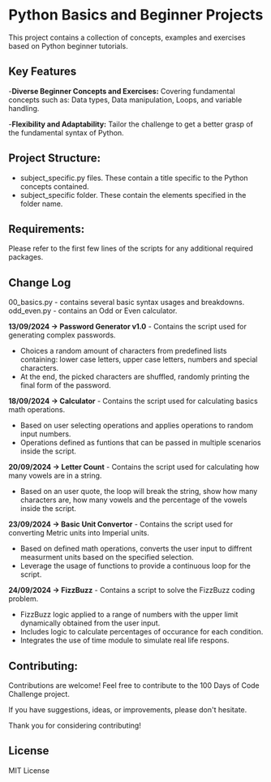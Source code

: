 # Python Basics and Beginner Projects #

This project contains a collection of concepts, examples and exercises based on Python beginner tutorials.

## Key Features ##

-**Diverse Beginner Concepts and Exercises:** Covering fundamental concepts such as: Data types, Data manipulation, Loops, and variable handling. 

-**Flexibility and Adaptability:** Tailor the challenge to get a better grasp of the fundamental syntax of Python.

## Project Structure: ##

- subject_specific.py files. These contain a title specific to the Python concepts contained.
- subject_specific folder. These contain the elements specified in the folder name.


## Requirements: ##

Please refer to the first few lines of the scripts for any additional required packages.

## Change Log ##

00_basics.py - contains several basic syntax usages and breakdowns.
odd_even.py - contains an Odd or Even calculator.

**13/09/2024 → Password Generator v1.0** - Contains the script used for generating complex passwords.
- Choices a random amount of characters from predefined lists containing: lower case letters, upper case letters, numbers and special characters.
- At the end, the picked characters are shuffled, randomly printing the final form of the password.

**18/09/2024 → Calculator** - Contains the script used for calculating basics math operations.
- Based on user selecting operations and applies operations to random input numbers.
- Operations defined as funtions that can be passed in multiple scenarios inside the script.

**20/09/2024 → Letter Count** - Contains the script used for calculating how many vowels are in a string.
- Based on an user quote, the loop will break the string, show how many characters are, how many vowels and the percentage of the vowels inside the script.

**23/09/2024 → Basic Unit Convertor** - Contains the script used for converting Metric units into Imperial units.
- Based on defined math operations, converts the user input to diffrent measurment units based on the specified selection.
- Leverage the usage of functions to provide a continuous loop for the script.

**24/09/2024 → FizzBuzz** - Contains a script to solve the FizzBuzz coding problem.
- FizzBuzz logic applied to a range of numbers with the upper limit dynamically obtained from the user input.
- Includes logic to calculate percentages of occurance for each condition.
- Integrates the use of time module to simulate real life respons.

## Contributing: ##
Contributions are welcome! Feel free to contribute to the 100 Days of Code Challenge project.

If you have suggestions, ideas, or improvements, please don't hesitate.

Thank you for considering contributing!

## License ##
MIT License
